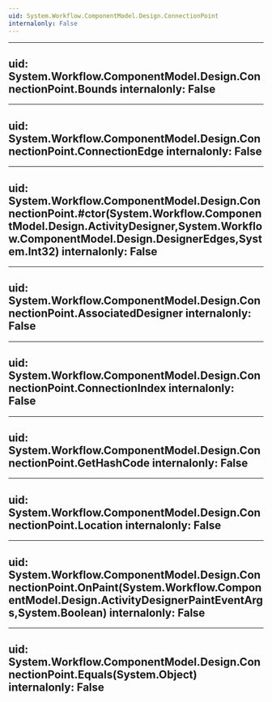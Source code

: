 ```yaml
---
uid: System.Workflow.ComponentModel.Design.ConnectionPoint
internalonly: False
---
```


---
uid: System.Workflow.ComponentModel.Design.ConnectionPoint.Bounds
internalonly: False
---

---
uid: System.Workflow.ComponentModel.Design.ConnectionPoint.ConnectionEdge
internalonly: False
---

---
uid: System.Workflow.ComponentModel.Design.ConnectionPoint.#ctor(System.Workflow.ComponentModel.Design.ActivityDesigner,System.Workflow.ComponentModel.Design.DesignerEdges,System.Int32)
internalonly: False
---

---
uid: System.Workflow.ComponentModel.Design.ConnectionPoint.AssociatedDesigner
internalonly: False
---

---
uid: System.Workflow.ComponentModel.Design.ConnectionPoint.ConnectionIndex
internalonly: False
---

---
uid: System.Workflow.ComponentModel.Design.ConnectionPoint.GetHashCode
internalonly: False
---

---
uid: System.Workflow.ComponentModel.Design.ConnectionPoint.Location
internalonly: False
---

---
uid: System.Workflow.ComponentModel.Design.ConnectionPoint.OnPaint(System.Workflow.ComponentModel.Design.ActivityDesignerPaintEventArgs,System.Boolean)
internalonly: False
---

---
uid: System.Workflow.ComponentModel.Design.ConnectionPoint.Equals(System.Object)
internalonly: False
---

